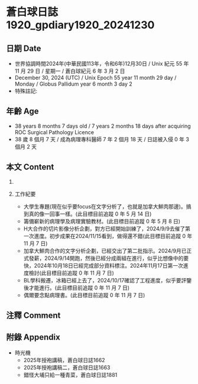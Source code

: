 [_metadata_:encoding]: - "utf-8"
[_metadata_:language]: - "zh-Hant-TW"
[_metadata_:fileformat]: - "markdown"
[_metadata_:MIME_type]: - "text/plain"
[_metadata_:markdown_version]: - "commonmark version 0.30"
[_metadata_:markdown_spec]: - "https://spec.commonmark.org/0.30/"

# 蒼白球日誌1920_gpdiary1920_20241230 #

## 日期 Date ##

* 世界協調時間2024年(中華民國113年，令和6年)12月30日 / Unix 紀元 55 年 11 月 29 日 / 星期一 / 蒼白球紀元 6 年 3 月 2 日
* December 30, 2024 (UTC) / Unix Epoch 55 year 11 month 29 day / Monday / Globus Pallidum year 6 month 3 day 2
* 特殊註記:

## 年齡 Age ##

* 38 years 8 months 7 days old / 7 years 2 months 18 days after acquiring ROC Surgical Pathology Licence
* 38 歲 8 個月 7 天 / 成為病理專科醫師 7 年 2 個月 18 天 / 日誌被入侵 0 年 3 個月 2 天

## 本文 Content ##

1. 

2. 工作紀要

    - 大學生專題(現在似乎要focus在文字分析了，也就是加拿大鮮肉那邊)。搞到真的像一回事一樣。(此目標目前追蹤 0 年 5 月 14 日)
    - 籌備嶄新的病理學及病理實驗教材。(此目標目前追蹤 0 年 5 月 8 日)
    - H大合作的切片影像分析企劃，對方已經開始訓練了，2024/9/9去催了第一次進度。初步成果在2024/11/15看到，做得還不錯(此目標目前追蹤 0 年 11 月 7 日)
    - 加拿大鮮肉合作的文字分析企劃，已經交出了第二批指示。2024/9月已正式發薪，2024/9/14開跑，然後已經分成兩組在進行，似乎比想像中的要快，2024年10月18日已經完成部分資料標注。2024年11月17日第一次進度檢討(此目標目前追蹤 0 年 11 月 7 日)
    - BL學科搬遷，冰箱已經上去了，2024/10/17確認了工程進度，似乎要評鑒後才能進行。(此目標目前追蹤 0 年 11 月 7 日)
    - 偶爾要念點病理書。(此目標目前追蹤 0 年 11 月 7 日)

## 注釋 Comment ##


## 附錄 Appendix ##

* 時光機
    - 2025年授袍講稿，蒼白球日誌1662
    - 2025年授袍講稿二，蒼白球日誌1663
    - 錯怪大埔只給一種青菜，蒼白球日誌1881
